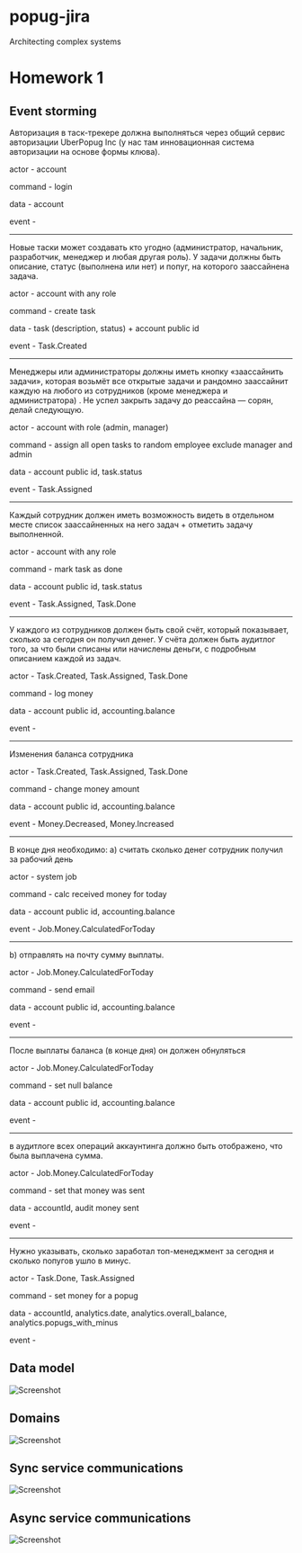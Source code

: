 # popug-jira
Architecting complex systems

# Homework 1

## Event storming
Авторизация в таск-трекере должна выполняться через общий сервис авторизации UberPopug Inc (у нас там инновационная система авторизации на основе формы клюва).

actor - account

command - login

data - account

event - 

---
  
Новые таски может создавать кто угодно (администратор, начальник, разработчик, менеджер и любая другая роль). У задачи должны быть описание, статус (выполнена или нет) и попуг, на которого заассайнена задача.

actor - account with any role

command - create task

data - task (description, status) + account public id

event - Task.Created

---

Менеджеры или администраторы должны иметь кнопку «заассайнить задачи»,
которая возьмёт все открытые задачи и рандомно заассайнит каждую на любого из сотрудников (кроме менеджера и администратора) .
Не успел закрыть задачу до реассайна — сорян, делай следующую.

actor - account with role (admin, manager)

command - assign all open tasks to random employee exclude manager and admin

data - account public id, task.status

event - Task.Assigned

---

Каждый сотрудник должен иметь возможность видеть в отдельном месте список заассайненных на него задач + отметить задачу выполненной.

actor - account with any role

command - mark task as done

data - account public id, task.status

event - Task.Assigned, Task.Done

---

У каждого из сотрудников должен быть свой счёт, который показывает, сколько за сегодня он получил денег.
У счёта должен быть аудитлог того, за что были списаны или начислены деньги, с подробным описанием каждой из задач.

actor - Task.Created, Task.Assigned, Task.Done

command - log money

data - account public id, accounting.balance

event - 

---

Изменения баланса сотрудника

actor - Task.Created, Task.Assigned, Task.Done

command - change money amount

data - account public id, accounting.balance

event - Money.Decreased, Money.Increased

---

В конце дня необходимо:
a) считать сколько денег сотрудник получил за рабочий день

actor - system job

command - calc received money for today

data - account public id, accounting.balance

event - Job.Money.CalculatedForToday

---

b) отправлять на почту сумму выплаты.

actor - Job.Money.CalculatedForToday

command - send email

data - account public id, accounting.balance

event -

---

После выплаты баланса (в конце дня) он должен обнуляться

actor - Job.Money.CalculatedForToday

command - set null balance

data - account public id, accounting.balance

event -

---

в аудитлоге всех операций аккаунтинга должно быть отображено, что была выплачена сумма.

actor - Job.Money.CalculatedForToday

command - set that money was sent

data - accountId, audit money sent

event -

---

Нужно указывать, сколько заработал топ-менеджмент за сегодня и сколько попугов ушло в минус.

actor - Task.Done, Task.Assigned

command - set money for a popug

data - accountId, analytics.date, analytics.overall_balance, analytics.popugs_with_minus

event -

## Data model
![Screenshot](hw1/IMG_0219.jpg)

## Domains
![Screenshot](hw1/IMG_0220.jpg)

## Sync service communications
![Screenshot](hw1/IMG_0221.jpg)

## Async service communications
![Screenshot](hw1/IMG_0222.jpg)

